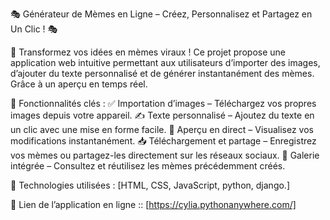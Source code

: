 🎭 Générateur de Mèmes en Ligne – Créez, Personnalisez et Partagez en Un Clic ! 🎭

📸 Transformez vos idées en mèmes viraux ! Ce projet propose une application web intuitive permettant aux utilisateurs d’importer des images, d’ajouter du texte personnalisé et de générer instantanément des mèmes. Grâce à un aperçu en temps réel.

🔹 Fonctionnalités clés :
✅ Importation d’images – Téléchargez vos propres images depuis votre appareil.
✍️ Texte personnalisé – Ajoutez du texte en un clic avec une mise en forme facile.
👀 Aperçu en direct – Visualisez vos modifications instantanément.
📥 Téléchargement et partage – Enregistrez vos mèmes ou partagez-les directement sur les réseaux sociaux.
📂 Galerie intégrée – Consultez et réutilisez les mèmes précédemment créés.

🚀 Technologies utilisées : [HTML, CSS, JavaScript, python, django.]



🔗 Lien de l’application en ligne :: [https://cylia.pythonanywhere.com/]
